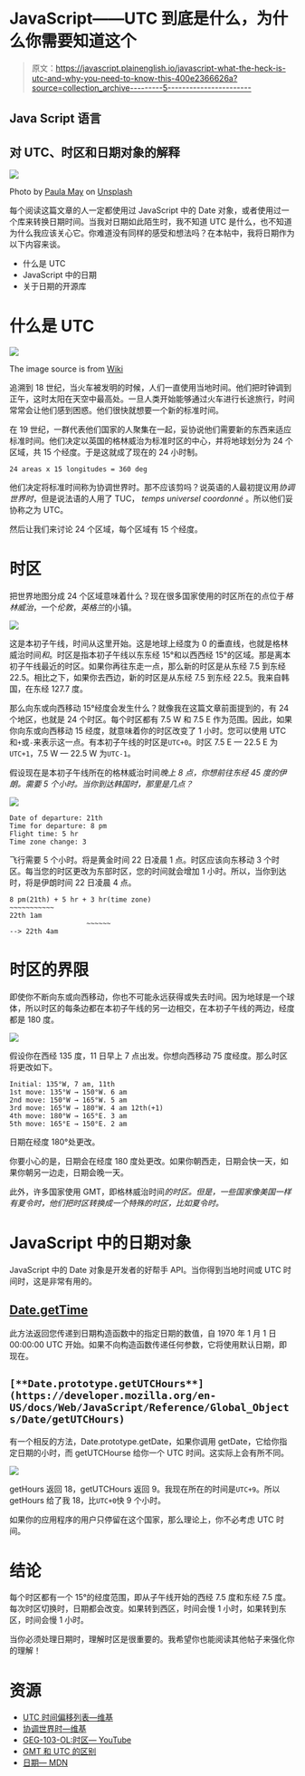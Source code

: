 # JavaScript——UTC 到底是什么，为什么你需要知道这个

> 原文：<https://javascript.plainenglish.io/javascript-what-the-heck-is-utc-and-why-you-need-to-know-this-400e2366626a?source=collection_archive---------5----------------------->

## Java Script 语言

## 对 UTC、时区和日期对象的解释

![](img/1907e24fdcb511eb62e085a08a455b59.png)

Photo by [Paula May](https://unsplash.com/@paulamayphotography?utm_source=medium&utm_medium=referral) on [Unsplash](https://unsplash.com?utm_source=medium&utm_medium=referral)

每个阅读这篇文章的人一定都使用过 JavaScript 中的 Date 对象，或者使用过一个库来转换日期时间。当我对日期如此陌生时，我不知道 UTC 是什么，也不知道为什么我应该关心它。你难道没有同样的感受和想法吗？在本帖中，我将日期作为以下内容来谈。

*   什么是 UTC
*   JavaScript 中的日期
*   关于日期的开源库

# 什么是 UTC

![](img/0259490fc16252ea6fd3da4fec8f992d.png)

The image source is from [Wiki](https://en.wikipedia.org/wiki/List_of_UTC_time_offsets#UTC+14:00,_M%E2%80%A0)

追溯到 18 世纪，当火车被发明的时候，人们一直使用当地时间。他们把时钟调到正午，这时太阳在天空中最高处。一旦人类开始能够通过火车进行长途旅行，时间常常会让他们感到困惑。他们很快就想要一个新的标准时间。

在 19 世纪，一群代表他们国家的人聚集在一起，妥协说他们需要新的东西来适应标准时间。他们决定以英国的格林威治为标准时区的中心，并将地球划分为 24 个区域，共 15 个经度。于是这就成了现在的 24 小时制。

```
24 areas x 15 longitudes = 360 deg
```

他们决定将标准时间称为协调世界时。那不应该剪吗？说英语的人最初提议用*协调世界时*，但是说法语的人用了 TUC， *temps universel coordonné* 。所以他们妥协称之为 UTC。

然后让我们来讨论 24 个区域，每个区域有 15 个经度。

# 时区

把世界地图分成 24 个区域意味着什么？现在很多国家使用的时区所在的点位于*格林威治*，一个*伦敦*，*英格兰*的小镇。

![](img/87e9e3be9185a3efd0769d1d552bfd3d.png)

这是本初子午线，时间从这里开始。这是地球上经度为 0 的垂直线，也就是格林威治时间*和*。时区是指本初子午线以东东经 15°和以西西经 15°的区域。那是离本初子午线最近的时区。如果你再往东走一点，那么新的时区是从东经 7.5 到东经 22.5。相比之下，如果你去西边，新的时区是从东经 7.5 到东经 22.5。我来自韩国，在东经 127.7 度。

那么向东或向西移动 15°经度会发生什么？就像我在这篇文章前面提到的，有 24 个地区，也就是 24 个时区。每个时区都有 7.5 W 和 7.5 E 作为范围。因此，如果你向东或向西移动 15 经度，就意味着你的时区改变了 1 小时。您可以使用 UTC 和`+`或`-`来表示这一点。有本初子午线的时区是`UTC+0`。时区 7.5 E — 22.5 E 为`UTC+1`，7.5 W — 22.5 W 为`UTC-1`。

假设现在是本初子午线所在的格林威治时间*晚上 8 点，你想前往东经 45 度的伊朗。需要 5 个小时。当你到达韩国时，那里是几点？*

![](img/03668463981c9e048be73ae3e8736fa1.png)

```
Date of departure: 21th
Time for departure: 8 pm
Flight time: 5 hr
Time zone change: 3
```

飞行需要 5 个小时。将是黄金时间 22 日凌晨 1 点。时区应该向东移动 3 个时区。每当您的时区更改为东部时区，您的时间就会增加 1 小时。所以，当你到达时，将是伊朗时间 22 日凌晨 4 点。

```
8 pm(21th) + 5 hr + 3 hr(time zone)
~~~~~~~~~~~
22th 1am
                   ~~~~~~
--> 22th 4am
```

# 时区的界限

即使你不断向东或向西移动，你也不可能永远获得或失去时间。因为地球是一个球体，所以时区的每条边都在本初子午线的另一边相交，在本初子午线的两边，经度都是 180 度。

![](img/b1172efaf8fa955f34456544b46e76b6.png)

假设你在西经 135 度，11 日早上 7 点出发。你想向西移动 75 度经度。那么时区将更改如下。

```
Initial: 135°W, 7 am, 11th
1st move: 135°W → 150°W. 6 am
2nd move: 150°W → 165°W. 5 am
3rd move: 165°W → 180°W. 4 am 12th(+1)
4th move: 180°W → 165°E. 3 am
5th move: 165°E → 150°E. 2 am
```

日期在经度 180°处更改。

你要小心的是，日期会在经度 180 度处更改。如果你朝西走，日期会快一天，如果你朝另一边走，日期会晚一天。

此外，许多国家使用 GMT，即格林威治时间*的时区。但是，一些国家像美国一样有夏令时，他们把时区转换成一个特殊的时区，比如夏令时。*

# JavaScript 中的日期对象

JavaScript 中的 Date 对象是开发者的好帮手 API。当你得到当地时间或 UTC 时间时，这是非常有用的。

## [Date.getTime](https://developer.mozilla.org/en-US/docs/Web/JavaScript/Reference/Global_Objects/Date/getTime)

此方法返回您传递到日期构造函数中的指定日期的数值，自 1970 年 1 月 1 日 00:00:00 UTC 开始。如果不向构造函数传递任何参数，它将使用默认日期，即现在。

## `[**Date.prototype.getUTCHours**](https://developer.mozilla.org/en-US/docs/Web/JavaScript/Reference/Global_Objects/Date/getUTCHours)`

有一个相反的方法，Date.prototype.getDate，如果你调用 getDate，它给你指定日期的小时，而 getUTCHourse 给你一个 UTC 时间。这实际上会有所不同。

![](img/4ca3345dfeedbcf755cc7ee8fbbb650e.png)

getHours 返回 18，getUTCHours 返回 9。我现在所在的时间是`UTC+9`。所以 getHours 给了我 18，比`UTC+0`快 9 个小时。

如果你的应用程序的用户只停留在这个国家，那么理论上，你不必考虑 UTC 时间。

# 结论

每个时区都有一个 15°的经度范围，即从子午线开始的西经 7.5 度和东经 7.5 度。每次时区切换时，日期都会改变。如果转到西区，时间会慢 1 小时，如果转到东区，时间会慢 1 小时。

当你必须处理日期时，理解时区是很重要的。我希望你也能阅读其他帖子来强化你的理解！

# 资源

*   [UTC 时间偏移列表—维基](https://en.wikipedia.org/wiki/List_of_UTC_time_offsets#UTC+14:00,_M%E2%80%A0)
*   [协调世界时—维基](https://en.wikipedia.org/wiki/Coordinated_Universal_Time)
*   [GEG-103-OL:时区— YouTube](https://www.youtube.com/watch?v=4nHrSnMVXuU)
*   [GMT 和 UTC 的区别](https://www.timeanddate.com/time/gmt-utc-time.html)
*   [日期— MDN](https://developer.mozilla.org/en-US/docs/Web/JavaScript/Reference/Global_Objects/Date)